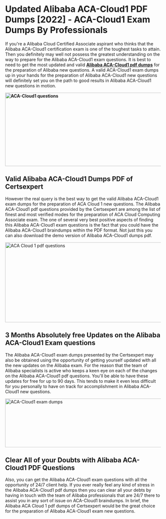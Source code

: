 <h1><strong>Updated Alibaba ACA-Cloud1 PDF Dumps [2022] - ACA-Cloud1 Exam Dumps By Professionals&nbsp;</strong></h1>
<p><span style="font-weight: 400;">If you're a Alibaba Cloud Certified Associate aspirant who thinks that the Alibaba ACA-Cloud1 certification exam is one of the toughest tasks to attain. Then you definitely may well not possess the greatest understanding on the way to prepare for the Alibaba ACA-Cloud1 exam questions. It is best to need to get the most updated and valid <strong><a href="https://www.certsexpert.com/ACA-Cloud1-pdf-questions.html">Alibaba ACA-Cloud1 pdf dumps</a></strong> for the preparation of Alibaba new questions. A valid  ACA-Cloud1 exam dumps up in your hands for the preparation of Alibaba ACA-Cloud1 new questions will definitely set you on the path to good results in Alibaba ACA-Cloud1 new questions in motion.</span></p>
<p><span style="font-weight: 400;"><strong><img style="display: block; margin-left: auto; margin-right: auto;" src="https://i.ibb.co/QXh983F/73475278-2429792180625311-4586132736837681152-n.jpg" alt="ACA-Cloud1 questions" width="632" height="238" /></strong></span></p>
<h2><strong>Valid Alibaba ACA-Cloud1 Dumps PDF of Certsexpert</strong></h2>
<p><span style="font-weight: 400;">However the real query is the best way to get the valid Alibaba ACA-Cloud1 exam dumps for the preparation of ACA Cloud 1 new questions. The Alibaba ACA-Cloud1 pdf questions provided by the Certsexpert are among the list of finest and most verified modes for the preparation of ACA Cloud Computing Associate exam. The one of several very best positive aspects of finding this Alibaba ACA-Cloud1 exam questions is the fact that you could have the Alibaba ACA-Cloud1 braindumps within the PDF format. Not just this you can also download the demo version of Alibaba ACA-Cloud1 dumps pdf.</span></p>
<p><span style="font-weight: 400;"><img style="display: block; margin-left: auto; margin-right: auto;" src="https://i.ibb.co/Jd8hN2L/76714008-3182067705200142-8735104740007870464-n.jpg" alt="ACA Cloud 1 pdf questions" width="701" height="259" /></span></p>
<h2><strong>3 Months Absolutely free Updates on the Alibaba ACA-Cloud1 Exam questions</strong></h2>
<p><span style="font-weight: 400;">The Alibaba ACA-Cloud1 exam dumps presented by the Certsexpert may also be obtained using the opportunity of getting yourself updated with all the new updates on the Alibaba exam. For the reason that the team of Alibaba specialists is active who keeps a keen eye on each of the changes on the Alibaba ACA-Cloud1 pdf questions. You'll be able to have these updates for free for up to 90 days. This tends to make it even less difficult for you personally to have on track for accomplishment in Alibaba ACA-Cloud1 new questions.</span></p>
<p><span style="font-weight: 400;"><a href="https://www.certsexpert.com/ACA-Cloud1-pdf-questions.html"><img style="display: block; margin-left: auto; margin-right: auto;" src="https://i.ibb.co/TMnKrkJ/75398236-424489711531572-5064688549987614720-n.jpg" alt="ACA-Cloud1 exam dumps" width="714" height="158" /></a></span></p>
<h2><strong>Clear All of your Doubts with Alibaba ACA-Cloud1 PDF Questions</strong></h2>
<p>Also, you can get the Alibaba ACA-Cloud1 exam questions with all the opportunity of 24/7 client help. If you ever really feel any kind of stress in the Alibaba ACA-Cloud1 pdf dumps then you can clear all your debts by having in touch with the team of Alibaba professionals that are 24/7 there to assist you in any sort of issue on  ACA-Cloud1 braindumps. In brief, the Alibaba ACA Cloud 1 pdf dumps of Certsexpert would be the great choice for the preparation of Alibaba ACA-Cloud1 exam new questions.</p>
